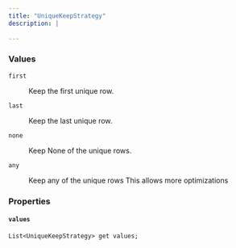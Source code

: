 ```yaml
---
title: "UniqueKeepStrategy"
description: |
  
---
```



### Values

<dl>
  <dt><code>first</code></dt>
  <dd>
  
 Keep the first unique row.
  </dd>
  <dt><code>last</code></dt>
  <dd>
  
 Keep the last unique row.
  </dd>
  <dt><code>none</code></dt>
  <dd>
  
 Keep None of the unique rows.
  </dd>
  <dt><code>any</code></dt>
  <dd>
  
 Keep any of the unique rows
 This allows more optimizations
  </dd>
</dl>

### Properties
#### `values`
<code>List\<UniqueKeepStrategy> get values;</code>


